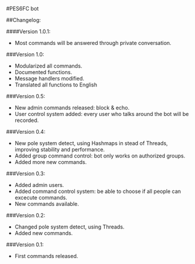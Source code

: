 #PES6FC bot

##Changelog:

####Version 1.0.1:
- Most commands will be answered through private conversation.

###Version 1.0:
- Modularized all commands.
- Documented functions.
- Message handlers modified. 
- Translated all functions to English

###Version 0.5:
- New admin commands released: block & echo.
- User control system added: every user who talks around the bot will be recorded.

###Version 0.4:
- New pole system detect, using Hashmaps in stead of Threads, improving stability and performance.
- Added group command control: bot only works on authorized groups.
- Added more new commands.

###Version 0.3:
- Added admin users.
- Added command control system: be able to choose if all people can excecute commands.
- New commands available.

###Version 0.2:
- Changed pole system detect, using Threads.
- Added new commands.

###Version 0.1:
- First commands released.
